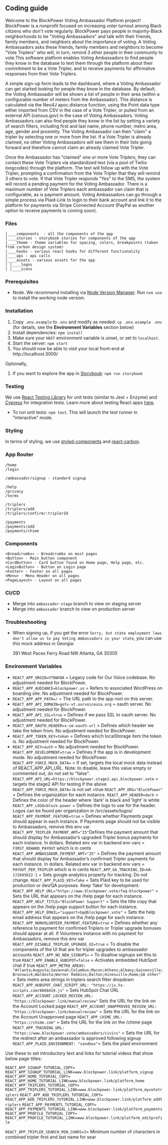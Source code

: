 ## Coding guide

Welcome to the BlockPower Voting Ambassador Platform project!  BlockPower is a nonprofit focused on increasing voter turnout among Black citizens who don't vote regularly. BlockPower pays people in majority-Black neighborhoods to be "Voting Ambassadors" and talk with their friends, family members, and neighbors about the importance of voting. A Voting Ambassadors asks these friends, family members and neighbors to become "Vote Triplers" who will, in turn, remind 3 other people in their community to vote.This software platform enables Voting Ambassadors to find people they know in the database to text them through the platform about their commitment to be a Vote Tripler, and to receive payments for affirmative responses from their Vote Triplers.  

A simple sign-up form leads to the dashboard, where a Voting Ambassador can get started looking for people they know in the database. By default, the Voting Ambassador will be shown a list of people in their area (within a configurable number of meters from the Ambassador). This distance is calculated via the Neo4J apoc.distance function, using the Point data type either imported from CSV in the case of a Vote Tripler, or pulled from an external API (census.gov) in the case of Voting Ambassadors.  Voting Ambassadors can also find people they know in the list by setting a variety of search filters, including first and last name, phone number, metro area, age, gender and proximity. The Voting Ambassador can then "claim" a tripler by selecting one or more from the list. If a Vote Tripler is already claimed, no other Voting Ambassadors will see them in their lists going forward and therefore cannot claim an already claimed Vote Tripler.

Once the Ambassador has "claimed" one or more Vote Triplers, they can contact these Vote Triplers via standardized text (via a pool of Twilio longcodes) through the platform. The text will follow up with the Vote Tripler, prompting a confirmation from the Vote Tripler that they will remind 3 others to vote.  If that Vote Tripler responds "Yes" to the SMS, the system will record a pending payment for the Voting Ambassador. There is a maximum number of Vote Triplers each ambassador can claim that is configurable, as is payment amount. Voting Ambassadors can go through a simple process via Plaid-Link to login to their bank account and link it to the platform for payments via Stripe Connected Account (PayPal as another option to receive payments is coming soon).

### Files

```
|____components  - all the components of the app
|____stories - storybook stories for components of the app
|____theme - theme variables for spacing, colors, breakpoints (taken from carbon design system)
|____hooks - various react hooks for different functionality
|____api - api calls
|____assets - various assets for the app
| |____logos
| |____icons
```

### Prerequisites

- Node. We recommend installing via [Node Version Manager](https://github.com/nvm-sh/nvm#installing-and-updating). Run `nvm use` to install the working node version. 

### Installation

1. Copy `.env.example` to `.env` and modify as needed: `cp .env.example .env` (for details, see the **Environment Variables** section below)
2. Install dependencies: `npm install`
3. Make sure your `HOST` environment variable is unset, or set to `localhost`.
4. Start the server: `npm start`
5. You should now be able to visit your local front-end at http://localhost:3000/

Optionally,

1. If you want to explore the app in [Storybook](https://storybook.js.org/): `npm run storybook`

### Testing

We use [React Testing Library](https://testing-library.com/docs/intro) for unit tests (similar to Jest + Enzyme)
and [Cypress](https://docs.cypress.io/guides/core-concepts/introduction-to-cypress.html) for integration tests.
Learn more about testing React apps [here](https://reactjs.org/docs/testing.html).

- To run unit tests: `npm test`. This will launch the test runner in "interactive" mode.

### Styling

In terms of styling, we use [styled-components](https://github.com/styled-components/styled-components) and [react-carbon](https://github.com/carbon-design-system/carbon-components-react).

### App Router

```
/home
/login

/ambassador/signup - standard signup

/help
/privacy
/terms

/triplers
/triplers/add
/triplers/confirm/:triplerId

/payments
/payments/add
/payments/chime
```

### Components

```
<Breadcrumbs> - Breadcrumbs on most pages
<Button> - Main button component
<CardButton> - Card button found on Home page, Help page, etc.
<LoginButton> - Button on Login page
<Footer> - Footer on all pages
<Menu> - Menu Header on all pages
<PageLayout> - Layout on all pages
```

### CI/CD

- Merge into `ambassador-stage` branch to view on staging server
- Merge into `ambassador` branch to view on production server

### Troubleshooting

- When signing up, if you get the error `Sorry, but state employment laws don't allow us to pay Voting Ambassadors in your state`, you can use this mock address in Georgia:

    391 West Paces Ferry Road NW
    Atlanta, GA 30305

### Environment Variables

* `REACT_APP_ORGID=VT6WX8A` = Legacy code for Our Voice codebase. No adjustment needed for BlockPower.
* `REACT_APP_AUDIANCE=blockpower.us` = Refers to associated WordPress on boarding site. No adjustment needed for BlockPower.
* `REACT_APP_APP_PATH=/` = The URL path to the app root on this server.
* `REACT_APP_API_DOMAIN=gotv-vt.ourvoiceusa.org` = oauth server. No adjustment needed for BlockPower.
* `REACT_APP_API_SSL=true` = Defines if we pass SSL to oauth server. No adjustment needed for BlockPower.
* `REACT_APP_OAUTH_HEADER=x-sm-oauth-url` = Defines which header we take the token from. No adjustment needed for BlockPower.
* `REACT_APP_TOKEN_KEY=token` = Defines which localStorage item the token is. No adjustment needed for BlockPower.
* `REACT_APP_KEY=auth` = No adjustment needed for BlockPower.
`REACT_APP_DEVELOPMENT=true` = Defines if the app is in development mode. No adjustment needed for BlockPower.
`REACT_APP_FORCE_MOCK_DATA=` = If set, targets the local mock data instead of REACT_APP_API_URL. Note: to disable, leave this value empty or commented out, do not set to "false".
`REACT_APP_API_URL=https://blockpower.stage2.api.blockpower.vote` = targets the stage2 API for testing if the above `REACT_APP_FORCE_MOCK_DATA=` is not set =true
`REACT_APP_ORG="BlockPower"` = Defines the organization for each instance.
`REACT_APP_HEADER=dark` = Defines the color of the header where ‘dark’ is black and ‘light’ is white
`REACT_APP_LOGO=block-power` = Defines the logo to use for the header. Logos can be found per organization in /src/assets/logos/
`REACT_APP_PAYMENT_FEATURE=true` = Defines whether Payments page should appear in each instance. If Payments page should not be visible to Ambassadors, remove this env var.
`REACT_APP_TRIPLER_PAYMENT_AMT="25"`Defines the payment amount that should display for Ambassador’s upgraded Tripler bonus payments for each instance. In dollars. Related env var in backend env vars =  `FIRST_REWARD_PAYOUT` which is in cents 
`REACT_APP_AMBASSADOR_PAYMENT_AMT="25"` = Defines the payment amount that should display for Ambassador’s confirmed Tripler payments for each instance. In dollars. Related env var in backend env vars = `PAYOUT_PER_TRIPLER` which is in cents
`REACT_APP_GA_TRACKING_ID=UA-172693622-1` = Sets google analytics property for tracking. Do not change.
`REACT_APP_PLAID_KEY=fake` = Sets Plaid key to be used for production or dev/QA purposes. Keep ‘fake’ for development.
`REACT_APP_HELP_URL="https://www.blockpower.vote/faq-blockpower"` = Sets the URL that appears on the /help page for each instance.
`REACT_APP_HELP_TITLE="BlockPower Support"` = Sets the title copy that appears on the /help page support button for each instance.
`REACT_APP_HELP_EMAIL="support+bp@blockpower.vote"` = Sets the help email address that appears on the /help page for each instance.
`REACT_APP_NONVOLUNTEER_PAYMENT_FEATURE=true` = Defines whether any reference to payment for confirmed Triplers or Tripler upgrade bonuses should appear at all. If Volunteers instance with no payment for Ambassadors, remove this env var
`REACT_APP_DISABLE_TRIPLER_UPGRADE_UI=true` = To disable the components of the UI that are for tripler upgrades to ambassador accounts
`REACT_APP_NO_NEW_SIGNUPS=` = To disallow signups set this to true
`REACT_APP_ENABLE_HUBSPOT=false` = Activates embedded HubSpot chat if true
`REACT_APP_METRO_AREAS: "Atlanta;Augusta;Savannah;Columbus;Macon;Athens;Albany;Gainesville;Brunswick;Waldosta;Warner Robbins;Dalton;Hinesville;Rome;GA other"` = Sets metro area strings in triplers search filter dropdown
`REACT_APP_HUBSPOT_CHAT_SCRIPT_URL: "https://js.hs-scripts.com/8868419.js"` = Sets HubSpot Chat URL
`REACT_APP_ACCOUNT_LOCKED_REVIEW_URL: "https://blockpower.link/manualreview"` Sets the URL for the link on the Account Locked page
`REACT_APP_ACCOUNT_UNAPPROVED_REVIEW_URL: "https://blockpower.link/manualreview"` = Sets the URL for the link on the Account Unapproved page
`REACT_APP_CHIME_URL: "https://chime.com"` = Sets the URL for the link on the /chime page
`REACT_APP_TRAINING_URL: "https://www.blockpower.vote/ambassadors/civics"` = Sets the URL for the redirect after an ambassador is approved following signup
`REACT_APP_PLAID_ENVIRONMENT: "sandbox"`= Sets the plaid environment


Use these to set introductory text and links for tutorial videos that show below page titles:

`REACT_APP_SIGNUP_TUTORIAL_COPY=`
`REACT_APP_SIGNUP_TUTORIAL_LINK=www.blockpower.link/platform_signup`
`REACT_APP_HOME_TUTORIAL_COPY=`
`REACT_APP_HOME_TUTORIAL_LINK=www.blockpower.link/platform_home`
`REACT_APP_TRIPLERS_TUTORIAL_COPY=`
`REACT_APP_TRIPLERS_TUTORIAL_LINK=www.blockpower.link/platform_myvotetriplers`
`REACT_APP_ADD_TRIPLERS_TUTORIAL_COPY=`
`REACT_APP_ADD_TRIPLERS_TUTORIAL_LINK=www.blockpower.link/platform_addtriplers`
`REACT_APP_PAYMENTS_TUTORIAL_COPY=`
`REACT_APP_PAYMENTS_TUTORIAL_LINK=www.blockpower.link/platform_payments`
`REACT_APP_PROFILE_TUTORIAL_COPY=`
`REACT_APP_PROFILE_TUTORIAL_LINK=www.blockpower.link/platform_editprofile`

`REACT_APP_TRIPLER_SEARCH_MIN_CHARS=3`= Minimum number of characters in combined tripler first and last name for sear
